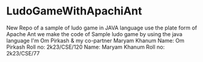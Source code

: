 # LudoGameWithApachiAnt
New Repo of a sample of ludo game in JAVA language use the plate form of Apache Ant
we make the code of Sample ludo game by using the java language
I'm Om Pirkash & my co-partner Maryam Khanum 
Name: Om Pirkash Roll no: 2k23/CSE/120
Name: Maryam Khanum Roll no: 2k23/CSE/77
